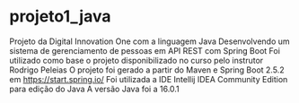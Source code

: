 # projeto1_java

Projeto da Digital Innovation One com a linguagem Java
Desenvolvendo um sistema de gerenciamento de pessoas em API REST com Spring Boot
Foi utilizado como base o projeto disponibilizado no curso pelo instrutor Rodrigo Peleias
O projeto foi gerado a partir do Maven e Spring Boot 2.5.2 em https://start.spring.io/
Foi utilizada a IDE Intellij IDEA Community Edition para edição do Java
A versão Java foi a 16.0.1
